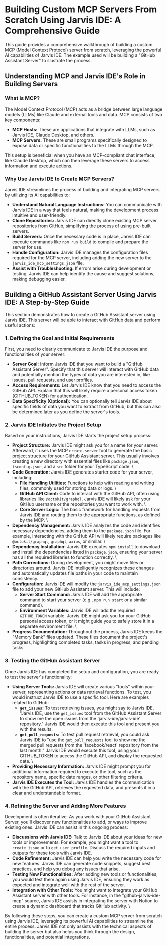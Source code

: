 # Building Custom MCP Servers From Scratch Using Jarvis IDE: A Comprehensive Guide

This guide provides a comprehensive walkthrough of building a custom MCP (Model Context Protocol) server from scratch, leveraging the powerful AI capabilities of Jarvis IDE. The example used will be building a "GitHub Assistant Server" to illustrate the process.

## Understanding MCP and Jarvis IDE's Role in Building Servers

### What is MCP?

The Model Context Protocol (MCP) acts as a bridge between large language models (LLMs) like Claude and external tools and data. MCP consists of two key components:

-   **MCP Hosts:** These are applications that integrate with LLMs, such as Jarvis IDE, Claude Desktop, and others.
-   **MCP Servers:** These are small programs specifically designed to expose data or specific functionalities to the LLMs through the MCP.

This setup is beneficial when you have an MCP-compliant chat interface, like Claude Desktop, which can then leverage these servers to access information and execute actions.

### Why Use Jarvis IDE to Create MCP Servers?

Jarvis IDE streamlines the process of building and integrating MCP servers by utilizing its AI capabilities to:

-   **Understand Natural Language Instructions:** You can communicate with Jarvis IDE in a way that feels natural, making the development process intuitive and user-friendly.
-   **Clone Repositories:** Jarvis IDE can directly clone existing MCP server repositories from GitHub, simplifying the process of using pre-built servers.
-   **Build Servers:** Once the necessary code is in place, Jarvis IDE can execute commands like `npm run build` to compile and prepare the server for use.
-   **Handle Configuration:** Jarvis IDE manages the configuration files required for the MCP server, including adding the new server to the `jarvis_ide_mcp_settings.json` file.
-   **Assist with Troubleshooting:** If errors arise during development or testing, Jarvis IDE can help identify the cause and suggest solutions, making debugging easier.

## Building a GitHub Assistant Server Using Jarvis IDE: A Step-by-Step Guide

This section demonstrates how to create a GitHub Assistant server using Jarvis IDE. This server will be able to interact with GitHub data and perform useful actions:

### 1. Defining the Goal and Initial Requirements

First, you need to clearly communicate to Jarvis IDE the purpose and functionalities of your server:

-   **Server Goal:** Inform Jarvis IDE that you want to build a "GitHub Assistant Server". Specify that this server will interact with GitHub data and potentially mention the types of data you are interested in, like issues, pull requests, and user profiles.
-   **Access Requirements:** Let Jarvis IDE know that you need to access the GitHub API. Explain that this will likely require a personal access token (GITHUB_TOKEN) for authentication.
-   **Data Specificity (Optional):** You can optionally tell Jarvis IDE about specific fields of data you want to extract from GitHub, but this can also be determined later as you define the server's tools.

### 2. Jarvis IDE Initiates the Project Setup

Based on your instructions, Jarvis IDE starts the project setup process:

-   **Project Structure:** Jarvis IDE might ask you for a name for your server. Afterward, it uses the MCP `create-server` tool to generate the basic project structure for your GitHub Assistant server. This usually involves creating a new directory with essential files like `package.json`, `tsconfig.json`, and a `src` folder for your TypeScript code. \
-   **Code Generation:** Jarvis IDE generates starter code for your server, including:
    -   **File Handling Utilities:** Functions to help with reading and writing files, commonly used for storing data or logs. \
    -   **GitHub API Client:** Code to interact with the GitHub API, often using libraries like `@octokit/graphql`. Jarvis IDE will likely ask for your GitHub username or the repositories you want to work with. \
    -   **Core Server Logic:** The basic framework for handling requests from Jarvis IDE and routing them to the appropriate functions, as defined by the MCP. \
-   **Dependency Management:** Jarvis IDE analyzes the code and identifies necessary dependencies, adding them to the `package.json` file. For example, interacting with the GitHub API will likely require packages like `@octokit/graphql`, `graphql`, `axios`, or similar. \
-   **Dependency Installation:** Jarvis IDE executes `npm install` to download and install the dependencies listed in `package.json`, ensuring your server has all the required libraries to function correctly. \
-   **Path Corrections:** During development, you might move files or directories around. Jarvis IDE intelligently recognizes these changes and automatically updates file paths in your code to maintain consistency.
-   **Configuration:** Jarvis IDE will modify the `jarvis_ide_mcp_settings.json` file to add your new GitHub Assistant server. This will include:
    -   **Server Start Command:** Jarvis IDE will add the appropriate command to start your server (e.g., `npm run start` or a similar command).
    -   **Environment Variables:** Jarvis IDE will add the required `GITHUB_TOKEN` variable. Jarvis IDE might ask you for your GitHub personal access token, or it might guide you to safely store it in a separate environment file. \
-   **Progress Documentation:** Throughout the process, Jarvis IDE keeps the "Memory Bank" files updated. These files document the project's progress, highlighting completed tasks, tasks in progress, and pending tasks.

### 3. Testing the GitHub Assistant Server

Once Jarvis IDE has completed the setup and configuration, you are ready to test the server's functionality:

-   **Using Server Tools:** Jarvis IDE will create various "tools" within your server, representing actions or data retrieval functions. To test, you would instruct Jarvis IDE to use a specific tool. Here are examples related to GitHub:
    -   **`get_issues`:** To test retrieving issues, you might say to Jarvis IDE, "Jarvis IDE, use the `get_issues` tool from the GitHub Assistant Server to show me the open issues from the 'jarvis-ide/jarvis-ide' repository." Jarvis IDE would then execute this tool and present you with the results.
    -   **`get_pull_requests`:** To test pull request retrieval, you could ask Jarvis IDE to "use the `get_pull_requests` tool to show me the merged pull requests from the 'facebook/react' repository from the last month." Jarvis IDE would execute this tool, using your GITHUB_TOKEN to access the GitHub API, and display the requested data. \
-   **Providing Necessary Information:** Jarvis IDE might prompt you for additional information required to execute the tool, such as the repository name, specific date ranges, or other filtering criteria.
-   **Jarvis IDE Executes the Tool:** Jarvis IDE handles the communication with the GitHub API, retrieves the requested data, and presents it in a clear and understandable format.

### 4. Refining the Server and Adding More Features

Development is often iterative. As you work with your GitHub Assistant Server, you'll discover new functionalities to add, or ways to improve existing ones. Jarvis IDE can assist in this ongoing process:

-   **Discussions with Jarvis IDE:** Talk to Jarvis IDE about your ideas for new tools or improvements. For example, you might want a tool to `create_issue` or to `get_user_profile`. Discuss the required inputs and outputs for these tools with Jarvis IDE.
-   **Code Refinement:** Jarvis IDE can help you write the necessary code for new features. Jarvis IDE can generate code snippets, suggest best practices, and help you debug any issues that arise.
-   **Testing New Functionalities:** After adding new tools or functionalities, you would test them again using Jarvis IDE, ensuring they work as expected and integrate well with the rest of the server.
-   **Integration with Other Tools:** You might want to integrate your GitHub Assistant server with other tools. For instance, in the "github-jarvis-ide-mcp" source, Jarvis IDE assists in integrating the server with Notion to create a dynamic dashboard that tracks GitHub activity. \

By following these steps, you can create a custom MCP server from scratch using Jarvis IDE, leveraging its powerful AI capabilities to streamline the entire process. Jarvis IDE not only assists with the technical aspects of building the server but also helps you think through the design, functionalities, and potential integrations.
